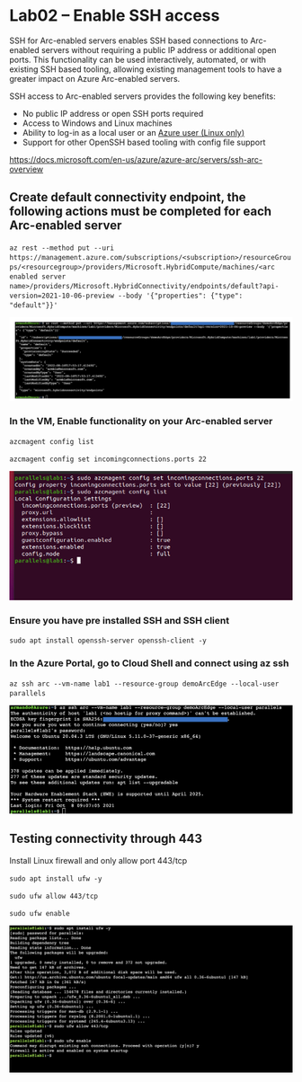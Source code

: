# Lab02 – Enable SSH access

SSH for Arc-enabled servers enables SSH based connections to Arc-enabled servers without requiring a public IP address or additional open ports. This functionality can be used interactively, automated, or with existing SSH based tooling, allowing existing management tools to have a greater impact on Azure Arc-enabled servers.

SSH access to Arc-enabled servers provides the following key benefits:

- No     public IP address or open SSH ports required
- Access     to Windows and Linux machines
- Ability     to log-in as a local user or an [Azure      user (Linux only)](https://docs.microsoft.com/en-us/azure/active-directory/devices/howto-vm-sign-in-azure-ad-linux)
- Support     for other OpenSSH based tooling with config file support

https://docs.microsoft.com/en-us/azure/azure-arc/servers/ssh-arc-overview



## Create default connectivity endpoint, the following actions must be completed for each Arc-enabled server 

`az rest --method put --uri https://management.azure.com/subscriptions/<subscription>/resourceGroups/<resourcegroup>/providers/Microsoft.HybridCompute/machines/<arc enabled server name>/providers/Microsoft.HybridConnectivity/endpoints/default?api-version=2021-10-06-preview --body '{"properties": {"type": "default"}}'`

 

![A screenshot of a computer  Description automatically generated with medium confidence](/assets/images/lab02/clip_image001.png)

  

### In the VM, Enable functionality on your Arc-enabled server 

`azcmagent config list` 

`azcmagent config set incomingconnections.ports 22` 

![Text  Description automatically generated](/assets/images/lab02/clip_image002.png)

  

### Ensure you have pre installed SSH and SSH client

`sudo apt install openssh-server openssh-client -y`

### In the Azure Portal, go to Cloud Shell and connect using az ssh

`az ssh arc --vm-name lab1 --resource-group demoArcEdge --local-user parallels`

![Text  Description automatically generated](/assets/images/lab02/clip_image003.png)

 

## Testing connectivity through 443

Install Linux firewall and only allow port 443/tcp

`sudo apt install ufw -y`

`sudo ufw allow 443/tcp`

`sudo ufw enable` 

![Text  Description automatically generated](/assets/images/lab02/clip_image004.png)